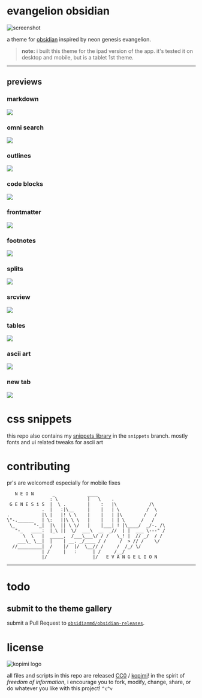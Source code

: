 # evangelion obsidian

![screenshot](preview.png)

a theme for [obsidian](https://obsidian.md) inspired by neon genesis evangelion.

> **note:** i built this theme for the ipad version of the app.
> it's tested it on desktop and mobile, but is a tablet 1st theme.

---

##  previews

### markdown
![](https://raw.githubusercontent.com/xero/evangelion.obsidian/previews/preview-markdown.png)
### omni search
![](https://raw.githubusercontent.com/xero/evangelion.obsidian/previews/preview-omni.png)
### outlines
![](https://raw.githubusercontent.com/xero/evangelion.obsidian/previews/preview-outline.png)
### code blocks
![](https://raw.githubusercontent.com/xero/evangelion.obsidian/previews/preview-code.png)
### frontmatter
![](https://raw.githubusercontent.com/xero/evangelion.obsidian/previews/preview-props.png)
### footnotes
![](https://raw.githubusercontent.com/xero/evangelion.obsidian/previews/preview-footnote.png)
### splits
![](https://raw.githubusercontent.com/xero/evangelion.obsidian/previews/preview-splits-imgs.png)
### srcview
![](https://raw.githubusercontent.com/xero/evangelion.obsidian/previews/preview-src-view.png)
### tables
![](https://raw.githubusercontent.com/xero/evangelion.obsidian/previews/preview-tables-colors.png)
### ascii art
![](https://raw.githubusercontent.com/xero/evangelion.obsidian/previews/preview-ascii.png)
### new tab
![](https://raw.githubusercontent.com/xero/evangelion.obsidian/previews/preview-new-tab.png)

# css snippets

this repo also contains my [snippets library](https://github.com/xero/evangelion.obsidian/tree/snippets) in the `snippets` branch. mostly fonts and ui related tweaks for ascii art

# contributing

pr's are welcomed! especially for mobile fixes

```
   N E O N       _            ____
                : \           |   \    .
 G E N E S i S  |  \ .        |    :   |\            /\
             .  |   :|\__     |    |   | \          /  \
.            |\ |   |! \ \    |    |   | |\        /   /
\"-.______   | \:   ||\ \ \   |    |   | | \      /   /
 \_       "-_|  |\  || \ \/   |    |___| ! |\____/  _/-. /\
   "-_   ____:  |_\ ||  \/  ___\  __  _//  | |  ___ \---" /
      \  \   |  _____,  /___\___\/ / /   \_! |  // _/  / /
    ___\_ \__|  |    | __. _/____ / /     /  > // /    \/
  //_________|  /    |/  |/  \__// /     /  /_/ \/
             | /     |   :      | /     /__/
             |/                 |/   E V A N G E L I O N
```
---

# todo

## submit to the theme gallery

submit a Pull Request to [`obsidianmd/obsidian-releases`](https://github.com/obsidianmd/obsidian-releases#community-theme).

# license

![kopimi logo](https://gist.githubusercontent.com/xero/cbcd5c38b695004c848b73e5c1c0c779/raw/6b32899b0af238b17383d7a878a69a076139e72d/kopimi-sm.png)

all files and scripts in this repo are released [CC0](https://creativecommons.org/publicdomain/zero/1.0/) / [kopimi](https://kopimi.com)! in the spirit of _freedom of information_, i encourage you to fork, modify, change, share, or do whatever you like with this project! `^c^v`
